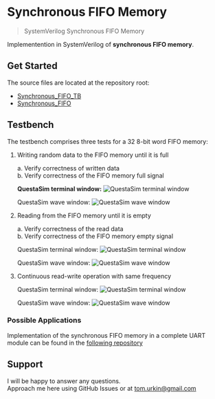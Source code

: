 # Synchronous FIFO Memory

> SystemVerilog Synchronous FIFO Memory  

Implementention in SystemVerilog of __synchronous FIFO memory__.  

## Get Started

The source files  are located at the repository root:

- [Synchronous_FIFO_TB](./Synchronous_FIFO_TB.sv)
- [Synchronous_FIFO](./Synchronous_FIFO.sv)

## Testbench

The testbench comprises three tests for a 32 8-bit word FIFO memory:
1.	Writing random data to the FIFO memory until it is full  

	a.	Verify correctness of written data  
	b.	Verify correctness of the FIFO memory full signal

	**QuestaSim terminal window:**
		![QuestaSim terminal window](./docs/Write_test.JPEG) 

	QuestaSim wave window:
		![QuestaSim wave window](./docs/Write_test_wave.JPEG)  
	
	
2.	Reading from the FIFO memory until it is empty  

	a.	Verify correctness of the read data  
	b.	Verify correctness of the FIFO memory empty signal
	
	QuestaSim terminal window:
		![QuestaSim terminal window](./docs/Read_test.JPEG) 

	QuestaSim wave window:
		![QuestaSim wave window](./docs/Read_test_wave.JPEG)  
	
3.	Continuous read-write operation with same frequency 

	QuestaSim terminal window:
		![QuestaSim terminal window](./docs/continious_test.JPEG) 

	QuestaSim wave window:
		![QuestaSim wave window](./docs/continious_test_wave.JPEG)  
	



### Possible Applications

Implementation of the synchronous FIFO memory in a complete UART module can be found in the [following repository]((./Synchronous_FIFO.sv))

## Support

I will be happy to answer any questions.  
Approach me here using GitHub Issues or at tom.urkin@gmail.com
